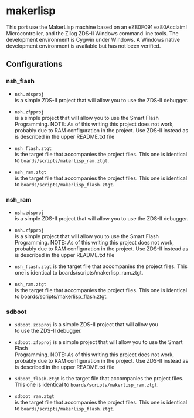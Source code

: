 # makerlisp

This port use the MakerLisp machine based on an eZ80F091 ez80Acclaim\!
Microcontroller, and the Zilog ZDS-II Windows command line tools. The
development environment is Cygwin under Windows. A Windows native
development environment is available but has not been verified.

## Configurations

### nsh\_flash

  - `nsh.zdsproj`  
    is a simple ZDS-II project that will allow you to use the ZDS-II
    debugger.

  - `nsh.zfpproj`  
    is a simple project that will allow you to use the Smart Flash
    Programming. NOTE: As of this writing this project does not work,
    probably due to RAM configuration in the project. Use ZDS-II instead
    as is described in the upper README.txt file

  - `nsh_flash.ztgt`  
    is the target file that accompanies the project files. This one is
    identical to `boards/scripts/makerlisp_ram.ztgt`.

  - `nsh_ram.ztgt`  
    is the target file that accompanies the project files. This one is
    identical to `boards/scripts/makerlisp_flash.ztgt`.

### nsh\_ram

  - `nsh.zdsproj`  
    is a simple ZDS-II project that will allow you to use the ZDS-II
    debugger.

  - `nsh.zfpproj`  
    is a simple project that will allow you to use the Smart Flash
    Programming. NOTE: As of this writing this project does not work,
    probably due to RAM configuration in the project. Use ZDS-II instead
    as is described in the upper README.txt file

  - `nsh_flash.ztgt` is the target file that accompanies the project
    files. This  
    one is identical to boards/scripts/makerlisp\_ram.ztgt.

  - `nsh_ram.ztgt`  
    is the target file that accompanies the project files. This one is
    identical to boards/scripts/makerlisp\_flash.ztgt.

### sdboot

  - `sdboot.zdsproj` is a simple ZDS-II project that will allow you  
    to use the ZDS-II debugger.

  - `sdboot.zfpproj` is a simple project that will allow you to use the
    Smart Flash  
    Programming. NOTE: As of this writing this project does not work,
    probably due to RAM configuration in the project. Use ZDS-II instead
    as is described in the upper README.txt file

  - `sdboot_flash.ztgt` is the target file that accompanies the project
    files.  
    This one is identical to `boards/scripts/makerlisp_ram.ztgt`.

  - `sdboot_ram.ztgt`  
    is the target file that accompanies the project files. This one is
    identical to `boards/scripts/makerlisp_flash.ztgt`.
